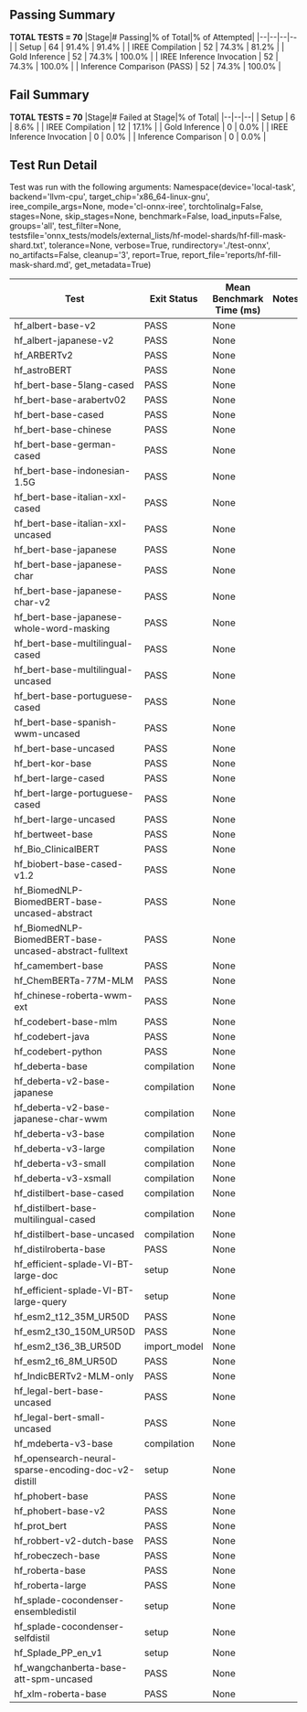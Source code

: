 ## Passing Summary

**TOTAL TESTS = 70**
|Stage|# Passing|% of Total|% of Attempted|
|--|--|--|--|
| Setup | 64 | 91.4% | 91.4% |
| IREE Compilation | 52 | 74.3% | 81.2% |
| Gold Inference | 52 | 74.3% | 100.0% |
| IREE Inference Invocation | 52 | 74.3% | 100.0% |
| Inference Comparison (PASS) | 52 | 74.3% | 100.0% |
## Fail Summary

**TOTAL TESTS = 70**
|Stage|# Failed at Stage|% of Total|
|--|--|--|
| Setup | 6 | 8.6% |
| IREE Compilation | 12 | 17.1% |
| Gold Inference | 0 | 0.0% |
| IREE Inference Invocation | 0 | 0.0% |
| Inference Comparison | 0 | 0.0% |
## Test Run Detail
Test was run with the following arguments:
Namespace(device='local-task', backend='llvm-cpu', target_chip='x86_64-linux-gnu', iree_compile_args=None, mode='cl-onnx-iree', torchtolinalg=False, stages=None, skip_stages=None, benchmark=False, load_inputs=False, groups='all', test_filter=None, testsfile='onnx_tests/models/external_lists/hf-model-shards/hf-fill-mask-shard.txt', tolerance=None, verbose=True, rundirectory='./test-onnx', no_artifacts=False, cleanup='3', report=True, report_file='reports/hf-fill-mask-shard.md', get_metadata=True)

| Test | Exit Status | Mean Benchmark Time (ms) | Notes |
|--|--|--|--|
| hf_albert-base-v2 | PASS | None | |
| hf_albert-japanese-v2 | PASS | None | |
| hf_ARBERTv2 | PASS | None | |
| hf_astroBERT | PASS | None | |
| hf_bert-base-5lang-cased | PASS | None | |
| hf_bert-base-arabertv02 | PASS | None | |
| hf_bert-base-cased | PASS | None | |
| hf_bert-base-chinese | PASS | None | |
| hf_bert-base-german-cased | PASS | None | |
| hf_bert-base-indonesian-1.5G | PASS | None | |
| hf_bert-base-italian-xxl-cased | PASS | None | |
| hf_bert-base-italian-xxl-uncased | PASS | None | |
| hf_bert-base-japanese | PASS | None | |
| hf_bert-base-japanese-char | PASS | None | |
| hf_bert-base-japanese-char-v2 | PASS | None | |
| hf_bert-base-japanese-whole-word-masking | PASS | None | |
| hf_bert-base-multilingual-cased | PASS | None | |
| hf_bert-base-multilingual-uncased | PASS | None | |
| hf_bert-base-portuguese-cased | PASS | None | |
| hf_bert-base-spanish-wwm-uncased | PASS | None | |
| hf_bert-base-uncased | PASS | None | |
| hf_bert-kor-base | PASS | None | |
| hf_bert-large-cased | PASS | None | |
| hf_bert-large-portuguese-cased | PASS | None | |
| hf_bert-large-uncased | PASS | None | |
| hf_bertweet-base | PASS | None | |
| hf_Bio_ClinicalBERT | PASS | None | |
| hf_biobert-base-cased-v1.2 | PASS | None | |
| hf_BiomedNLP-BiomedBERT-base-uncased-abstract | PASS | None | |
| hf_BiomedNLP-BiomedBERT-base-uncased-abstract-fulltext | PASS | None | |
| hf_camembert-base | PASS | None | |
| hf_ChemBERTa-77M-MLM | PASS | None | |
| hf_chinese-roberta-wwm-ext | PASS | None | |
| hf_codebert-base-mlm | PASS | None | |
| hf_codebert-java | PASS | None | |
| hf_codebert-python | PASS | None | |
| hf_deberta-base | compilation | None | |
| hf_deberta-v2-base-japanese | compilation | None | |
| hf_deberta-v2-base-japanese-char-wwm | compilation | None | |
| hf_deberta-v3-base | compilation | None | |
| hf_deberta-v3-large | compilation | None | |
| hf_deberta-v3-small | compilation | None | |
| hf_deberta-v3-xsmall | compilation | None | |
| hf_distilbert-base-cased | compilation | None | |
| hf_distilbert-base-multilingual-cased | compilation | None | |
| hf_distilbert-base-uncased | compilation | None | |
| hf_distilroberta-base | PASS | None | |
| hf_efficient-splade-VI-BT-large-doc | setup | None | |
| hf_efficient-splade-VI-BT-large-query | setup | None | |
| hf_esm2_t12_35M_UR50D | PASS | None | |
| hf_esm2_t30_150M_UR50D | PASS | None | |
| hf_esm2_t36_3B_UR50D | import_model | None | |
| hf_esm2_t6_8M_UR50D | PASS | None | |
| hf_IndicBERTv2-MLM-only | PASS | None | |
| hf_legal-bert-base-uncased | PASS | None | |
| hf_legal-bert-small-uncased | PASS | None | |
| hf_mdeberta-v3-base | compilation | None | |
| hf_opensearch-neural-sparse-encoding-doc-v2-distill | setup | None | |
| hf_phobert-base | PASS | None | |
| hf_phobert-base-v2 | PASS | None | |
| hf_prot_bert | PASS | None | |
| hf_robbert-v2-dutch-base | PASS | None | |
| hf_robeczech-base | PASS | None | |
| hf_roberta-base | PASS | None | |
| hf_roberta-large | PASS | None | |
| hf_splade-cocondenser-ensembledistil | setup | None | |
| hf_splade-cocondenser-selfdistil | setup | None | |
| hf_Splade_PP_en_v1 | setup | None | |
| hf_wangchanberta-base-att-spm-uncased | PASS | None | |
| hf_xlm-roberta-base | PASS | None | |
